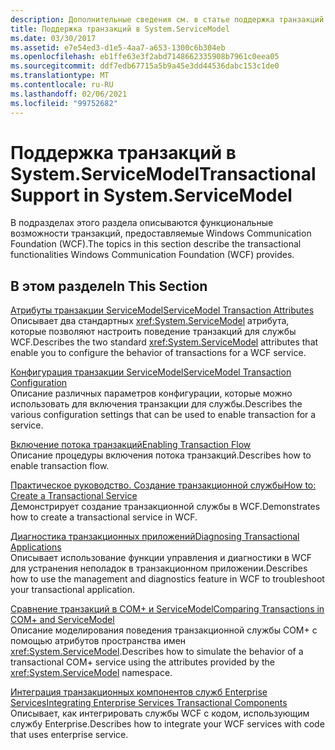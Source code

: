 ```yaml
---
description: Дополнительные сведения см. в статье поддержка транзакций в System. ServiceModel.
title: Поддержка транзакций в System.ServiceModel
ms.date: 03/30/2017
ms.assetid: e7e54ed3-d1e5-4aa7-a653-1300c6b304eb
ms.openlocfilehash: eb1ffe63e3f2abd7148662335908b7961c0eea05
ms.sourcegitcommit: ddf7edb67715a5b9a45e3dd44536dabc153c1de0
ms.translationtype: MT
ms.contentlocale: ru-RU
ms.lasthandoff: 02/06/2021
ms.locfileid: "99752682"
---
```

# <a name="transactional-support-in-systemservicemodel"></a><span data-ttu-id="9da5d-103">Поддержка транзакций в System.ServiceModel</span><span class="sxs-lookup"><span data-stu-id="9da5d-103">Transactional Support in System.ServiceModel</span></span>

<span data-ttu-id="9da5d-104">В подразделах этого раздела описываются функциональные возможности транзакций, предоставляемые Windows Communication Foundation (WCF).</span><span class="sxs-lookup"><span data-stu-id="9da5d-104">The topics in this section describe the transactional functionalities Windows Communication Foundation (WCF) provides.</span></span>  
  
## <a name="in-this-section"></a><span data-ttu-id="9da5d-105">В этом разделе</span><span class="sxs-lookup"><span data-stu-id="9da5d-105">In This Section</span></span>  

 [<span data-ttu-id="9da5d-106">Атрибуты транзакции ServiceModel</span><span class="sxs-lookup"><span data-stu-id="9da5d-106">ServiceModel Transaction Attributes</span></span>](servicemodel-transaction-attributes.md)  
 <span data-ttu-id="9da5d-107">Описывает два стандартных <xref:System.ServiceModel> атрибута, которые позволяют настроить поведение транзакций для службы WCF.</span><span class="sxs-lookup"><span data-stu-id="9da5d-107">Describes the two standard <xref:System.ServiceModel> attributes that enable you to configure the behavior of transactions for a WCF service.</span></span>  
  
 [<span data-ttu-id="9da5d-108">Конфигурация транзакции ServiceModel</span><span class="sxs-lookup"><span data-stu-id="9da5d-108">ServiceModel Transaction Configuration</span></span>](servicemodel-transaction-configuration.md)  
 <span data-ttu-id="9da5d-109">Описание различных параметров конфигурации, которые можно использовать для включения транзакции для службы.</span><span class="sxs-lookup"><span data-stu-id="9da5d-109">Describes the various configuration settings that can be used to enable transaction for a service.</span></span>  
  
 [<span data-ttu-id="9da5d-110">Включение потока транзакций</span><span class="sxs-lookup"><span data-stu-id="9da5d-110">Enabling Transaction Flow</span></span>](enabling-transaction-flow.md)  
 <span data-ttu-id="9da5d-111">Описание процедуры включения потока транзакций.</span><span class="sxs-lookup"><span data-stu-id="9da5d-111">Describes how to enable transaction flow.</span></span>  
  
 [<span data-ttu-id="9da5d-112">Практическое руководство. Создание транзакционной службы</span><span class="sxs-lookup"><span data-stu-id="9da5d-112">How to: Create a Transactional Service</span></span>](how-to-create-a-transactional-service.md)  
 <span data-ttu-id="9da5d-113">Демонстрирует создание транзакционной службы в WCF.</span><span class="sxs-lookup"><span data-stu-id="9da5d-113">Demonstrates how to create a transactional service in WCF.</span></span>  
  
 [<span data-ttu-id="9da5d-114">Диагностика транзакционных приложений</span><span class="sxs-lookup"><span data-stu-id="9da5d-114">Diagnosing Transactional Applications</span></span>](diagnosing-transactional-applications.md)  
 <span data-ttu-id="9da5d-115">Описывает использование функции управления и диагностики в WCF для устранения неполадок в транзакционном приложении.</span><span class="sxs-lookup"><span data-stu-id="9da5d-115">Describes how to use the management and diagnostics feature in WCF to troubleshoot your transactional application.</span></span>  
  
 [<span data-ttu-id="9da5d-116">Сравнение транзакций в COM+ и ServiceModel</span><span class="sxs-lookup"><span data-stu-id="9da5d-116">Comparing Transactions in COM+ and ServiceModel</span></span>](comparing-transactions-in-com-and-servicemodel.md)  
 <span data-ttu-id="9da5d-117">Описание моделирования поведения транзакционной службы COM+ с помощью атрибутов пространства имен <xref:System.ServiceModel>.</span><span class="sxs-lookup"><span data-stu-id="9da5d-117">Describes how to simulate the behavior of a transactional COM+ service using the attributes provided by the <xref:System.ServiceModel> namespace.</span></span>  
  
 [<span data-ttu-id="9da5d-118">Интеграция транзакционных компонентов служб Enterprise Services</span><span class="sxs-lookup"><span data-stu-id="9da5d-118">Integrating Enterprise Services Transactional Components</span></span>](integrating-enterprise-services-transactional-components.md)  
 <span data-ttu-id="9da5d-119">Описывает, как интегрировать службы WCF с кодом, использующим службу Enterprise.</span><span class="sxs-lookup"><span data-stu-id="9da5d-119">Describes how to integrate your WCF services with code that uses enterprise service.</span></span>
